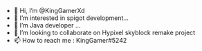 - 👋 Hi, I’m @KingGamerXd
- 👀 I’m interested in spigot development...
- 🌱 I’m Java developer ...
- 💞️ I’m looking to collaborate on Hypixel skyblock remake project
- 📫 How to reach me : KingGamer#5242

<!---
KingGamerXd/KingGamerXd is a ✨ special ✨ repository because its `README.md` (this file) appears on your GitHub profile.
You can click the Preview link to take a look at your changes.
--->
